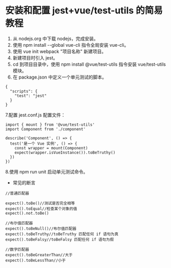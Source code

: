# 安装和配置 jest+vue/test-utils 的简易教程



1. 从 nodejs.org 中下载 nodejs，完成安装。
2. 使用 npm install --global vue-cli 指令全局安装 vue-cli。
3. 使用 vue init webpack "项目名称" 新建项目。
4. 新建项目时引入 jest。
5. cd 到项目目录中，使用 npm install @vue/test-utils 指令安装 vue/test-utils 模块。
6. 在 package.json 中定义一个单元测试的脚本。

```
{
  "scripts": {
    "test": "jest"
  }
}
```
7.配置 jest.conf.js 配置文件：
```
import { mount } from '@vue/test-utils'
import Component from './component'

describe('Component', () => {
  test('是一个 Vue 实例', () => {
    const wrapper = mount(Component)
    expect(wrapper.isVueInstance()).toBeTruthy()
  })
})
```
8.使用 npm run unit 启动单元测试命令。
+ 常见的断言
```
//普通匹配器

expect().toBe()//测试是否完全相等
expect().toEqual//检查某个对象的值
expect().not.toBe()

//布尔值匹配器
expect().toBeNull()//布尔值匹配器
expect().toBeTruthy//toBeTruthy 匹配任何 if 语句为真
expect().toBeFalsy//toBeFalsy 匹配任何 if 语句为假

//数字匹配器
expect().toBeGreaterThan//大于
expect().toBeLessThan//小于
```